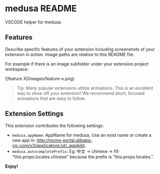 # medusa README

VSCODE helper for medusa.

## Features

Describe specific features of your extension including screenshots of your extension in action. Image paths are relative to this README file.

For example if there is an image subfolder under your extension project workspace:

\!\[feature X\]\(images/feature-x.png\)

> Tip: Many popular extensions utilize animations. This is an excellent way to show off your extension! We recommend short, focused animations that are easy to follow.

## Extension Settings

This extension contributes the following settings:

- `medusa.appName`: AppName for medusa, Use an exist name or create a new app in: http://mcms-portal.alibaba-inc.com/v3/applicationList/_appAdd.
- `medusa.autocompletePrefix`: Eg: 中文 -> chinese -> fill \"this.props.locales.chinese\" because the prefix is \"this.props.locales.\".

**Enjoy!**
